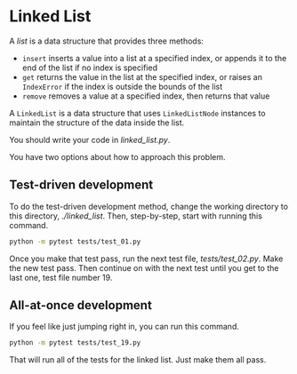 # Linked List

A _list_ is a data structure that provides three methods:

* `insert` inserts a value into a list at a specified index,
  or appends it to the end of the list if no index is
  specified
* `get` returns the value in the list at the specified
  index, or raises an `IndexError` if the index is outside
  the bounds of the list
* `remove` removes a value at a specified index, then
  returns that value

A `LinkedList` is a data structure that uses
`LinkedListNode` instances to maintain the structure of the
data inside the list.

You should write your code in _linked\_list.py_.

You have two options about how to approach this problem.

## Test-driven development

To do the test-driven development method, change the working
directory to this directory, _./linked\_list_. Then,
step-by-step, start with running this command.

```sh
python -m pytest tests/test_01.py
```

Once you make that test pass, run the next test file,
_tests/test\_02.py_. Make the new test pass. Then continue
on with the next test until you get to the last one, test
file number 19.

## All-at-once development

If you feel like just jumping right in, you can run this
command.

```sh
python -m pytest tests/test_19.py
```

That will run all of the tests for the linked list. Just
make them all pass.
